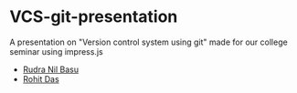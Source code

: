 # VCS-git-presentation

A presentation on "Version control system using git" made for our college seminar using impress.js
* [Rudra Nil Basu](https://www.github.com/RudraNilBasu)
* [Rohit Das](https://www.github.com/mouri11)
